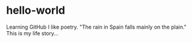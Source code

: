 # hello-world
Learning GitHub
I like poetry.
"The rain in Spain falls mainly on the plain."
This is my life story...
